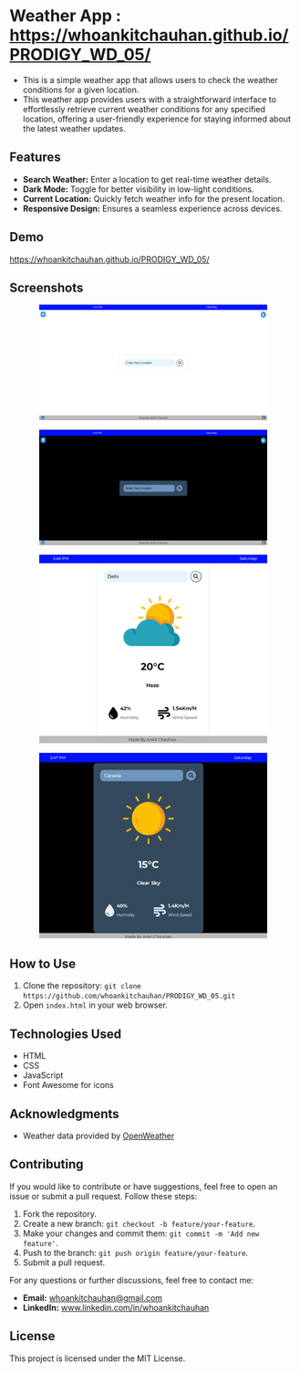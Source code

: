 # Weather App : https://whoankitchauhan.github.io/PRODIGY_WD_05/

- This is a simple weather app that allows users to check the weather conditions for a given location.
- This weather app provides users with a straightforward interface to effortlessly retrieve current weather conditions for any specified location, offering a user-friendly experience for staying informed about the latest weather updates.

## Features

- **Search Weather:** Enter a location to get real-time weather details.
- **Dark Mode:** Toggle for better visibility in low-light conditions.
- **Current Location:** Quickly fetch weather info for the present location.
- **Responsive Design:** Ensures a seamless experience across devices.

## Demo

https://whoankitchauhan.github.io/PRODIGY_WD_05/

## Screenshots

<p align="center">
  <img src="./assets/Demo - 1.png" alt="Demo" width="400">
</p>
<p align="center">
  <img src="./assets/Demo - 2.png" alt="Demo" width="400">
</p>
<p align="center">
  <img src="./assets/Demo - 3.png" alt="Demo" width="400">
</p>
<p align="center">
  <img src="./assets/Demo - 4.png" alt="Demo" width="400">
</p>

## How to Use

1. Clone the repository: `git clone https://github.com/whoankitchauhan/PRODIGY_WD_05.git`
2. Open `index.html` in your web browser.

## Technologies Used

- HTML
- CSS
- JavaScript
- Font Awesome for icons

## Acknowledgments

- Weather data provided by [OpenWeather](https://openweathermap.org/)

## Contributing

If you would like to contribute or have suggestions, feel free to open an issue or submit a pull request.
Follow these steps:

1. Fork the repository.
2. Create a new branch: `git checkout -b feature/your-feature`.
3. Make your changes and commit them: `git commit -m 'Add new feature'`.
4. Push to the branch: `git push origin feature/your-feature`.
5. Submit a pull request.

For any questions or further discussions, feel free to contact me:

- **Email:** [whoankitchauhan@gmail.com](mailto:whoankitchauhan@gmail.com)
- **LinkedIn:** www.linkedin.com/in/whoankitchauhan

## License

This project is licensed under the MIT License.
